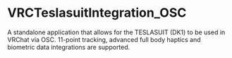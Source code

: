 # VRCTeslasuitIntegration_OSC
A standalone application that allows for the TESLASUIT (DK1) to be used in VRChat via OSC. 11-point tracking, advanced full body haptics and biometric data integrations are supported. 

